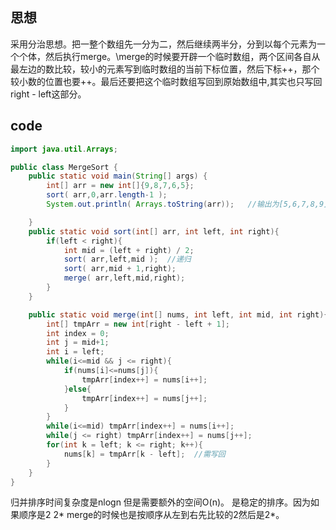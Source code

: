 ## 思想
采用分治思想。把一整个数组先一分为二，然后继续两半分，分到以每个元素为一个个体，然后执行merge。\\merge的时候要开辟一个临时数组，两个区间各自从最左边的数比较，较小的元素写到临时数组的当前下标位置，然后下标++，那个较小数的位置也要++。最后还要把这个临时数组写回到原始数组中,其实也只写回right - left这部分。

## code
```java
import java.util.Arrays;

public class MergeSort {
    public static void main(String[] args) {
        int[] arr = new int[]{9,8,7,6,5};
        sort( arr,0,arr.length-1 );
        System.out.println( Arrays.toString(arr));   //输出为[5,6,7,8,9]

    }
    public static void sort(int[] arr, int left, int right){
        if(left < right){
            int mid = (left + right) / 2;
            sort( arr,left,mid );  //递归
            sort( arr,mid + 1,right); 
            merge( arr,left,mid,right);
        }
    }

    public static void merge(int[] nums, int left, int mid, int right){
        int[] tmpArr = new int[right - left + 1];
        int index = 0;
        int j = mid+1;
        int i = left;
        while(i<=mid && j <= right){
            if(nums[i]<=nums[j]){
                tmpArr[index++] = nums[i++]; 
            }else{
                tmpArr[index++] = nums[j++];
            }
        }
        while(i<=mid) tmpArr[index++] = nums[i++];
        while(j <= right) tmpArr[index++] = nums[j++];
        for(int k = left; k <= right; k++){
            nums[k] = tmpArr[k - left];  //需写回
        }
    }
}

```
归并排序时间复杂度是nlogn  但是需要额外的空间O(n)。
是稳定的排序。因为如果顺序是2  2*  merge的时候也是按顺序从左到右先比较的2然后是2*。